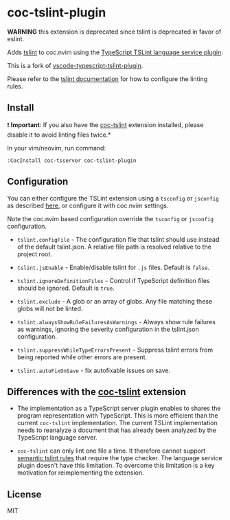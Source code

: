 # coc-tslint-plugin

**WARNING** this extension is deprecated since tslint is deprecated in favor of
eslint.

Adds [tslint](https://github.com/palantir/tslint) to coc.nvim using the [TypeScript TSLint language service plugin](https://github.com/Microsoft/typescript-tslint-plugin).

This is a fork of [vscode-typescript-tslint-plugin](https://github.com/Microsoft/vscode-typescript-tslint-plugin).

Please refer to the [tslint documentation](https://github.com/palantir/tslint) for how to configure the linting rules.

## Install

❗ **Important**: If you also have the [coc-tslint][coc-tslint] extension installed, please disable it to avoid linting files twice.\*

In your vim/neovim, run command:

```
:CocInstall coc-tsserver coc-tslint-plugin
```

## Configuration

You can either configure the TSLint extension using a `tsconfig` or `jsconfig` as described [here][configuration], or configure it with coc.nvim settings.

Note the coc.nvim based configuration override the `tsconfig` or `jsconfig` configuration.

- `tslint.configFile` - The configuration file that tslint should use instead of the default tslint.json. A relative file path is resolved relative to the project root.

- `tslint.jsEnable` - Enable/disable tslint for `.js` files. Default is `false`.

- `tslint.ignoreDefinitionFiles` - Control if TypeScript definition files should be ignored. Default is `true`.

- `tslint.exclude` - A glob or an array of globs. Any file matching these globs will not be linted.

- `tslint.alwaysShowRuleFailuresAsWarnings` - Always show rule failures as warnings, ignoring the severity configuration in the tslint.json configuration.

- `tslint.suppressWhileTypeErrorsPresent` - Suppress tslint errors from being reported while other errors are present.

- `tslint.autoFixOnSave` - fix autofixable issues on save.

## Differences with the [coc-tslint][coc-tslint] extension

- The implementation as a TypeScript server plugin enables to shares the program representation with TypeScript. This is more efficient than the current `coc-tslint` implementation. The current TSLint implementation needs to reanalyze a document that has already been analyzed by the TypeScript language server.

- `coc-tslint` can only lint one file a time. It therefore cannot support [semantic tslint rules](https://palantir.github.io/tslint/usage/type-checking/) that require the type checker. The language service plugin doesn't have this limitation. To overcome this limitation is a key motivation for reimplementing the extension.

## License

MIT

[coc-tslint]: https://github.com/neoclide/coc-tslint
[configuration]: https://github.com/Microsoft/typescript-tslint-plugin#configuration-options
